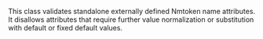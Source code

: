 This class validates standalone externally defined Nmtoken name attributes. It disallows attributes that require further value normalization or substitution with default or fixed default values.